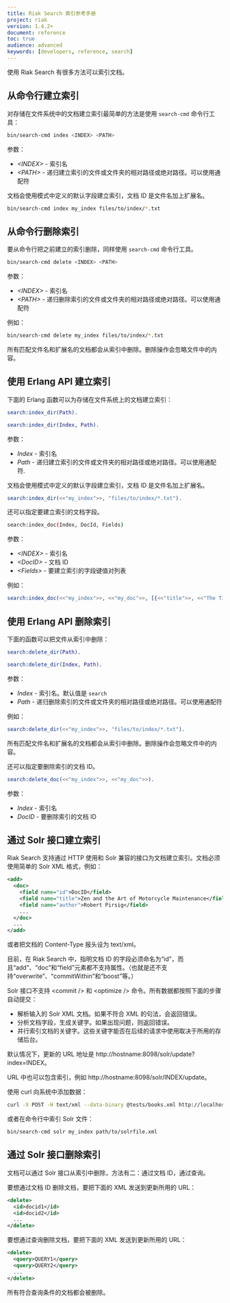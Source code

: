 ```yaml
---
title: Riak Search 索引参考手册
project: riak
version: 1.4.2+
document: reference
toc: true
audience: advanced
keywords: [developers, reference, search]
---
```


使用 Riak Search 有很多方法可以索引文档。

## 从命令行建立索引

对存储在文件系统中的文档建立索引最简单的方法是使用 `search-cmd` 命令行工具：

```bash
bin/search-cmd index <INDEX> <PATH>
```

参数：

* *&lt;INDEX&gt;* - 索引名
* *&lt;PATH&gt;* - 递归建立索引的文件或文件夹的相对路径或绝对路径。可以使用通配符

文档会使用模式中定义的默认字段建立索引，文档 ID 是文件名加上扩展名。

```bash
bin/search-cmd index my_index files/to/index/*.txt
```

## 从命令行删除索引

要从命令行把之前建立的索引删除，同样使用 `search-cmd` 命令行工具。

```bash
bin/search-cmd delete <INDEX> <PATH>
```

参数：

* *&lt;INDEX&gt;* - 索引名
* *&lt;PATH&gt;* - 递归删除索引的文件或文件夹的相对路径或绝对路径。可以使用通配符

例如：

```bash
bin/search-cmd delete my_index files/to/index/*.txt
```

所有匹配文件名和扩展名的文档都会从索引中删除。删除操作会忽略文件中的内容。

## 使用 Erlang API 建立索引

下面的 Erlang 函数可以为存储在文件系统上的文档建立索引：

```erlang
search:index_dir(Path).

search:index_dir(Index, Path).
```

参数：

* *Index* - 索引名
* *Path* - 递归建立索引的文件或文件夹的相对路径或绝对路径。可以使用通配符.

文档会使用模式中定义的默认字段建立索引，文档 ID 是文件名加上扩展名。

```erlang
search:index_dir(<<"my_index">>, "files/to/index/*.txt").
```

还可以指定要建立索引的文档字段。

```bash
search:index_doc(Index, DocId, Fields)
```

参数：

* *&lt;INDEX>* - 索引名
* *&lt;DocID>* - 文档 ID
* *&lt;Fields>* - 要建立索引的字段键值对列表

例如：

```erlang
search:index_doc(<<"my_index">>, <<"my_doc">>, [{<<"title">>, <<"The Title">>}, {<<"content">>, <<"The Content">>}])
```

## 使用 Erlang API 删除索引

下面的函数可以把文件从索引中删除：

```erlang
search:delete_dir(Path).

search:delete_dir(Index, Path).
```

参数：

* *Index* - 索引名。默认值是 `search`
* *Path* - 递归删除索引的文件或文件夹的相对路径或绝对路径。可以使用通配符

例如：

```erlang
search:delete_dir(<<"my_index">>, "files/to/index/*.txt").
```

所有匹配文件名和扩展名的文档都会从索引中删除。删除操作会忽略文件中的内容。

还可以指定要删除索引的文档 ID。

```erlang
search:delete_doc(<<"my_index">>, <<"my_doc">>).
```

参数：

* *Index* - 索引名
* *DocID* - 要删除索引的文档 ID

## 通过 Solr 接口建立索引

Riak Search 支持通过 HTTP 使用和 Solr 兼容的接口为文档建立索引。文档必须使用简单的 Solr XML 格式，例如：

```xml
<add>
  <doc>
    <field name="id">DocID</field>
    <field name="title">Zen and the Art of Motorcycle Maintenance</field>
    <field name="author">Robert Pirsig</field>
    ...
  </doc>
  ...
</add>
```

或者把文档的 Content-Type 报头设为 text/xml。

目前，在 Riak Search 中，指明文档 ID 的字段必须命名为“id”，而且“add”、“doc”和“field”元素都不支持属性。（也就是还不支持“overwrite”、“commitWithin”和“boost”等。）

Solr 接口不支持  &lt;commit /&gt; 和 &lt;optimize /&gt; 命令。所有数据都按照下面的步骤自动提交：

* 解析输入的 Solr XML 文档。如果不符合 XML 的句法，会返回错误。
* 分析文档字段，生成关键字。如果出现问题，则返回错误。
* 并行索引文档的关键字。这些关键字能否在后续的请求中使用取决于所用的存储后台。

默认情况下，更新的 URL 地址是 http://hostname:8098/solr/update?index=INDEX。

URL 中也可以包含索引，例如 http://hostname:8098/solr/INDEX/update。

使用 curl 向系统中添加数据：

```bash
curl -X POST -H text/xml --data-binary @tests/books.xml http://localhost:8098/solr/books/update
```

或者在命令行中索引 Solr 文件：

```bash
bin/search-cmd solr my_index path/to/solrfile.xml
```

## 通过 Solr 接口删除索引

文档可以通过 Solr 接口从索引中删除，方法有二：通过文档 ID，通过查询。

要想通过文档 ID 删除文档，要把下面的 XML 发送到更新所用的 URL：

```xml
<delete>
  <id>docid1</id>
  <id>docid2</id>
  ...
</delete>
```

要想通过查询删除文档，要把下面的 XML 发送到更新所用的 URL：

```xml
<delete>
  <query>QUERY1</query>
  <query>QUERY2</query>
  ...
</delete>
```

所有符合查询条件的文档都会被删除。
